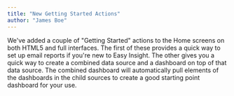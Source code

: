 ```yaml
---
title: "New Getting Started Actions"
author: "James Boe"
---
```

We've added a couple of "Getting Started" actions to the Home screens on both HTML5 and full interfaces.<!--more--> The first of these provides a quick way to set up email reports if you're new to Easy Insight. The other gives you a quick way to create a combined data source and a dashboard on top of that data source. The combined dashboard will automatically pull elements of the dashboards in the child sources to create a good starting point dashboard for your use.